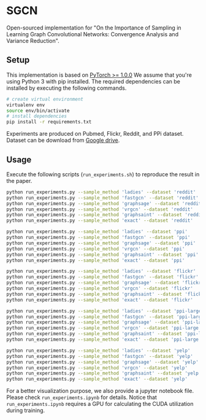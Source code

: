 # SGCN

Open-sourced implementation for "On the Importance of Sampling in Learning Graph Convolutional Networks: 
Convergence Analysis and Variance Reduction".

## Setup
This implementation is based on [PyTorch >= 1.0.0](https://pytorch.org/) We assume that you're using Python 3 with pip installed. The required dependencies can be installed by executing the following commands.

```bash
# create virtual environment
virtualenv env
source env/bin/activate
# install dependencies 
pip install -r requirements.txt
```
  
Experiments are produced on Pubmed, Flickr, Reddit, and PPi dataset. Dataset can be download from [Google drive](https://drive.google.com/drive/folders/1wW8JwNkPbXZuv1gD4E3BAQ3CHBdqtEqm?usp=sharing).

## Usage
Execute the following scripts (`run_experiments.sh`) to reproduce the result in the paper. 

```bash
python run_experiments.py --sample_method 'ladies' --dataset 'reddit' 
python run_experiments.py --sample_method 'fastgcn' --dataset 'reddit' 
python run_experiments.py --sample_method 'graphsage' --dataset 'reddit' 
python run_experiments.py --sample_method 'vrgcn' --dataset 'reddit' 
python run_experiments.py --sample_method 'graphsaint' --dataset 'reddit' 
python run_experiments.py --sample_method 'exact' --dataset 'reddit' 

python run_experiments.py --sample_method 'ladies' --dataset 'ppi'
python run_experiments.py --sample_method 'fastgcn' --dataset 'ppi'
python run_experiments.py --sample_method 'graphsage' --dataset 'ppi'
python run_experiments.py --sample_method 'vrgcn' --dataset 'ppi'
python run_experiments.py --sample_method 'graphsaint' --dataset 'ppi'
python run_experiments.py --sample_method 'exact' --dataset 'ppi'

python run_experiments.py --sample_method 'ladies' --dataset 'flickr'
python run_experiments.py --sample_method 'fastgcn' --dataset 'flickr'
python run_experiments.py --sample_method 'graphsage' --dataset 'flickr'
python run_experiments.py --sample_method 'vrgcn' --dataset 'flickr'
python run_experiments.py --sample_method 'graphsaint' --dataset 'flickr'
python run_experiments.py --sample_method 'exact' --dataset 'flickr'

python run_experiments.py --sample_method 'ladies' --dataset 'ppi-large'
python run_experiments.py --sample_method 'fastgcn' --dataset 'ppi-large'
python run_experiments.py --sample_method 'graphsage' --dataset 'ppi-large'
python run_experiments.py --sample_method 'vrgcn' --dataset 'ppi-large'
python run_experiments.py --sample_method 'graphsaint' --dataset 'ppi-large'
python run_experiments.py --sample_method 'exact' --dataset 'ppi-large'

python run_experiments.py --sample_method 'ladies' --dataset 'yelp'
python run_experiments.py --sample_method 'fastgcn' --dataset 'yelp'
python run_experiments.py --sample_method 'graphsage' --dataset 'yelp'
python run_experiments.py --sample_method 'vrgcn' --dataset 'yelp'
python run_experiments.py --sample_method 'graphsaint' --dataset 'yelp'
python run_experiments.py --sample_method 'exact' --dataset 'yelp'
```

For a better visualization purpose, we also provide a jupyter notebook file.
Please check `run_experiments.ipynb` for details. Notice that `run_experiments.ipynb` requires a GPU for calculating the CUDA utilization during training.

